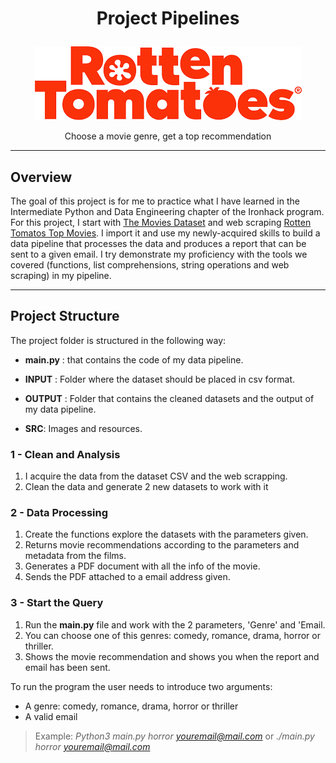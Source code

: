 # <p align="center"> Project Pipelines</p>


  <p align="center"> <img  src="https://github.com/Juliopdata/project-pipelines/blob/master/images/tomate.png"></p>


<p align="center">Choose a movie genre, get a top recommendation</p>


---

## Overview

The goal of this project is for me to practice what I have learned in the Intermediate Python and Data Engineering chapter of the Ironhack program. For this project, I start with [The Movies Dataset](https://www.kaggle.com/rounakbanik/the-movies-dataset) and web scraping [Rotten Tomatos Top Movies](https://www.rottentomatoes.com/top/). I import it and use my newly-acquired skills to build a data pipeline that processes the data and produces a report that can be sent to a given email. I try demonstrate my proficiency with the tools we covered (functions, list comprehensions, string operations and web scraping) in my pipeline.

---

## Project Structure

The project folder is structured in the following way:

* __main.py__ : that contains the code of my data pipeline.

* __INPUT__ : Folder where the dataset should be placed in csv format.

* __OUTPUT__ : Folder that contains the cleaned datasets and the output of my data pipeline.

* __SRC__: Images and resources.

### 1 - Clean and Analysis

1. I acquire the data from the dataset CSV and the web scrapping.
2. Clean the data and generate 2 new datasets to work with it

### 2 - Data Processing

1. Create the functions explore the datasets with the parameters given.
2. Returns movie recommendations according to the parameters and metadata from the films.
3. Generates a PDF document with all the info of the movie.
4. Sends the PDF attached to a email address given.

### 3 - Start the Query

1. Run the __main.py__ file and work with the 2 parameters, 'Genre' and 'Email.
2. You can choose one of this genres: comedy, romance, drama, horror or thriller.
2. Shows the movie recommendation and shows you when the report and email has been sent.

To run the program the user needs to introduce two arguments:
- A genre: comedy, romance, drama, horror or thriller
- A valid email

>Example: *Python3 main.py horror youremail@mail.com* or *./main.py horror youremail@mail.com*
